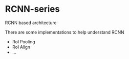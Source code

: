# RCNN-series
RCNN based architecture

There are some implementations to help understand RCNN
 - RoI Pooling
 - RoI Align
 - ...
